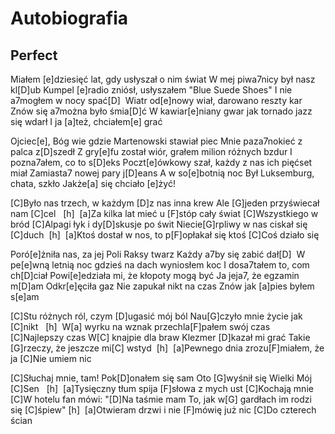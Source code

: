# Autobiografia
## Perfect


Miałem [e]dziesięć lat, gdy usłyszał o nim świat
W mej piwa7nicy był nasz kl[D]ub
Kumpel [e]radio zniósł, usłyszałem "Blue Suede Shoes"
I nie a7mogłem w nocy spać[D] 
Wiatr od[e]nowy wiał, darowano reszty kar
Znów się a7można było śmia[D]ć
W kawiar[e]niany gwar jak tornado jazz się wdarł
I ja [a]też, chciałem[e] grać


Ojciec[e], Bóg wie gdzie Martenowski stawiał piec
Mnie paza7nokieć z palca z[D]szedł
Z gry[e]fu został wiór, grałem milion różnych bzdur
I pozna7ałem, co to s[D]eks
Poczt[e]ówkowy szał, każdy z nas ich pięćset miał
Zamiasta7 nowej pary j[D]eans
A w so[e]botnią noc Był Luksemburg, chata, szkło
Jakże[a] się chciało [e]żyć!


[C]Było nas trzech, w każdym [D]z nas inna krew
Ale [G]jeden przyświecał nam [C]cel   [h] 
[a]Za kilka lat mieć u [F]stóp cały świat
[C]Wszystkiego w bród
[C]Alpagi łyk i dy[D]skusje po świt
Niecie[G]rpliwy w nas ciskał się [C]duch  [h] 
[a]Ktoś dostał w nos, to p[F]opłakał się ktoś
[C]Coś działo się


Poró[e]żniła nas, za jej Poli Raksy twarz
Każdy a7by się zabić dał[D] 
W pe[e]wną letnią noc gdzieś na dach wyniosłem koc
I dosa7tałem to, com ch[D]ciał
Powi[e]edziała mi, że kłopoty mogą być
Ja jeja7, że egzamin m[D]am
Odkr[e]ęciła gaz Nie zapukał nikt na czas
Znów jak [a]pies byłem s[e]am


[C]Stu różnych ról, czym [D]ugasić mój ból
Nau[G]czyło mnie życie jak [C]nikt   [h] 
W[a] wyrku na wznak przechla[F]pałem swój czas
[C]Najlepszy czas
W[C] knajpie dla braw Klezmer [D]kazał mi grać
Takie [G]rzeczy, że jeszcze mi[C] wstyd  [h] 
[a]Pewnego dnia zrozu[F]miałem, że ja
[C]Nie umiem nic


[C]Słuchaj mnie, tam! Pok[D]onałem się sam
Oto [G]wyśnił się Wielki Mój [C]Sen   [h] 
[a]Tysięczny tłum spija [F]słowa z mych ust
[C]Kochają mnie
[C]W hotelu fan mówi: "[D]Na taśmie mam
To, jak w[G] gardłach im rodzi się [C]śpiew" [h] 
[a]Otwieram drzwi i nie [F]mówię już nic
[C]Do czterech ścian


